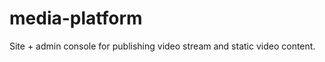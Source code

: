media-platform
==============

Site + admin console for publishing video stream and static video content.